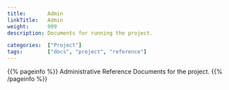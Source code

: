 ```yaml
---
title:       Admin
linkTitle:   Admin
weight:      999
description: Documents for running the project.

categories:  ["Project"]
tags:        ["docs", "project", "reference"] 
---
```


{{% pageinfo %}}
Administrative Reference Documents for the project.
{{% /pageinfo %}}
